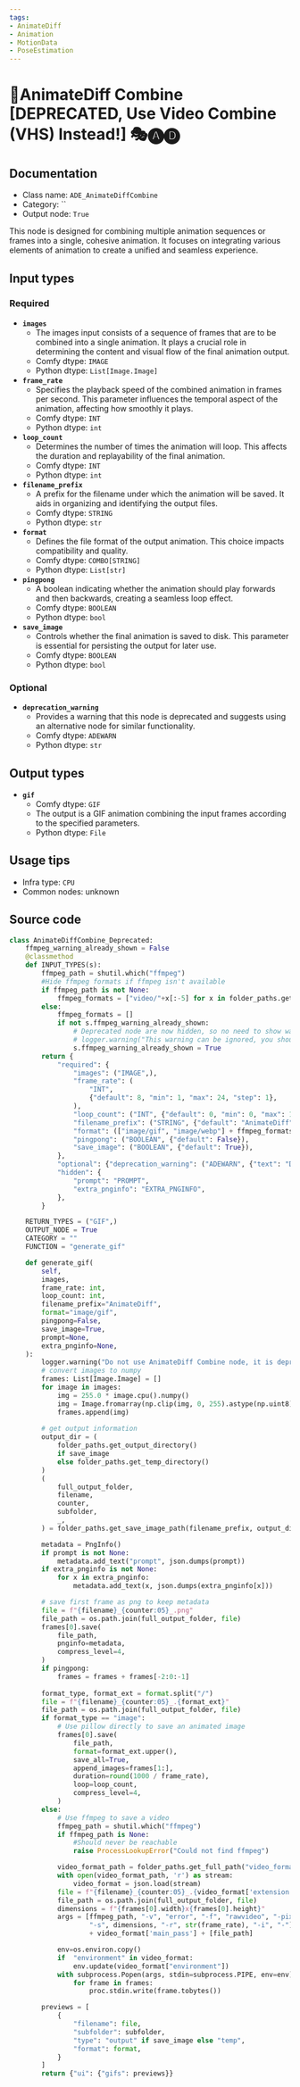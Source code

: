 ```yaml
---
tags:
- AnimateDiff
- Animation
- MotionData
- PoseEstimation
---
```


# 🚫AnimateDiff Combine [DEPRECATED, Use Video Combine (VHS) Instead!] 🎭🅐🅓
## Documentation
- Class name: `ADE_AnimateDiffCombine`
- Category: ``
- Output node: `True`

This node is designed for combining multiple animation sequences or frames into a single, cohesive animation. It focuses on integrating various elements of animation to create a unified and seamless experience.
## Input types
### Required
- **`images`**
    - The images input consists of a sequence of frames that are to be combined into a single animation. It plays a crucial role in determining the content and visual flow of the final animation output.
    - Comfy dtype: `IMAGE`
    - Python dtype: `List[Image.Image]`
- **`frame_rate`**
    - Specifies the playback speed of the combined animation in frames per second. This parameter influences the temporal aspect of the animation, affecting how smoothly it plays.
    - Comfy dtype: `INT`
    - Python dtype: `int`
- **`loop_count`**
    - Determines the number of times the animation will loop. This affects the duration and replayability of the final animation.
    - Comfy dtype: `INT`
    - Python dtype: `int`
- **`filename_prefix`**
    - A prefix for the filename under which the animation will be saved. It aids in organizing and identifying the output files.
    - Comfy dtype: `STRING`
    - Python dtype: `str`
- **`format`**
    - Defines the file format of the output animation. This choice impacts compatibility and quality.
    - Comfy dtype: `COMBO[STRING]`
    - Python dtype: `List[str]`
- **`pingpong`**
    - A boolean indicating whether the animation should play forwards and then backwards, creating a seamless loop effect.
    - Comfy dtype: `BOOLEAN`
    - Python dtype: `bool`
- **`save_image`**
    - Controls whether the final animation is saved to disk. This parameter is essential for persisting the output for later use.
    - Comfy dtype: `BOOLEAN`
    - Python dtype: `bool`
### Optional
- **`deprecation_warning`**
    - Provides a warning that this node is deprecated and suggests using an alternative node for similar functionality.
    - Comfy dtype: `ADEWARN`
    - Python dtype: `str`
## Output types
- **`gif`**
    - Comfy dtype: `GIF`
    - The output is a GIF animation combining the input frames according to the specified parameters.
    - Python dtype: `File`
## Usage tips
- Infra type: `CPU`
- Common nodes: unknown


## Source code
```python
class AnimateDiffCombine_Deprecated:
    ffmpeg_warning_already_shown = False
    @classmethod
    def INPUT_TYPES(s):
        ffmpeg_path = shutil.which("ffmpeg")
        #Hide ffmpeg formats if ffmpeg isn't available
        if ffmpeg_path is not None:
            ffmpeg_formats = ["video/"+x[:-5] for x in folder_paths.get_filename_list(Folders.VIDEO_FORMATS)]
        else:
            ffmpeg_formats = []
            if not s.ffmpeg_warning_already_shown:
                # Deprecated node are now hidden, so no need to show warning unless node is used.
                # logger.warning("This warning can be ignored, you should not be using the deprecated AnimateDiff Combine node anyway. If you are, use Video Combine from ComfyUI-VideoHelperSuite instead. ffmpeg could not be found. Outputs that require it have been disabled")
                s.ffmpeg_warning_already_shown = True
        return {
            "required": {
                "images": ("IMAGE",),
                "frame_rate": (
                    "INT",
                    {"default": 8, "min": 1, "max": 24, "step": 1},
                ),
                "loop_count": ("INT", {"default": 0, "min": 0, "max": 100, "step": 1}),
                "filename_prefix": ("STRING", {"default": "AnimateDiff"}),
                "format": (["image/gif", "image/webp"] + ffmpeg_formats,),
                "pingpong": ("BOOLEAN", {"default": False}),
                "save_image": ("BOOLEAN", {"default": True}),
            },
            "optional": {"deprecation_warning": ("ADEWARN", {"text": "Deprecated. Use VHS Video Combine"})},
            "hidden": {
                "prompt": "PROMPT",
                "extra_pnginfo": "EXTRA_PNGINFO",
            },
        }

    RETURN_TYPES = ("GIF",)
    OUTPUT_NODE = True
    CATEGORY = ""
    FUNCTION = "generate_gif"

    def generate_gif(
        self,
        images,
        frame_rate: int,
        loop_count: int,
        filename_prefix="AnimateDiff",
        format="image/gif",
        pingpong=False,
        save_image=True,
        prompt=None,
        extra_pnginfo=None,
    ):
        logger.warning("Do not use AnimateDiff Combine node, it is deprecated. Use Video Combine node from ComfyUI-VideoHelperSuite instead. Video nodes from VideoHelperSuite are actively maintained, more feature-rich, and also automatically attempts to get ffmpeg.")
        # convert images to numpy
        frames: List[Image.Image] = []
        for image in images:
            img = 255.0 * image.cpu().numpy()
            img = Image.fromarray(np.clip(img, 0, 255).astype(np.uint8))
            frames.append(img)
            
        # get output information
        output_dir = (
            folder_paths.get_output_directory()
            if save_image
            else folder_paths.get_temp_directory()
        )
        (
            full_output_folder,
            filename,
            counter,
            subfolder,
            _,
        ) = folder_paths.get_save_image_path(filename_prefix, output_dir)

        metadata = PngInfo()
        if prompt is not None:
            metadata.add_text("prompt", json.dumps(prompt))
        if extra_pnginfo is not None:
            for x in extra_pnginfo:
                metadata.add_text(x, json.dumps(extra_pnginfo[x]))

        # save first frame as png to keep metadata
        file = f"{filename}_{counter:05}_.png"
        file_path = os.path.join(full_output_folder, file)
        frames[0].save(
            file_path,
            pnginfo=metadata,
            compress_level=4,
        )
        if pingpong:
            frames = frames + frames[-2:0:-1]
        
        format_type, format_ext = format.split("/")
        file = f"{filename}_{counter:05}_.{format_ext}"
        file_path = os.path.join(full_output_folder, file)
        if format_type == "image":
            # Use pillow directly to save an animated image
            frames[0].save(
                file_path,
                format=format_ext.upper(),
                save_all=True,
                append_images=frames[1:],
                duration=round(1000 / frame_rate),
                loop=loop_count,
                compress_level=4,
            )
        else:
            # Use ffmpeg to save a video
            ffmpeg_path = shutil.which("ffmpeg")
            if ffmpeg_path is None:
                #Should never be reachable
                raise ProcessLookupError("Could not find ffmpeg")

            video_format_path = folder_paths.get_full_path("video_formats", format_ext + ".json")
            with open(video_format_path, 'r') as stream:
                video_format = json.load(stream)
            file = f"{filename}_{counter:05}_.{video_format['extension']}"
            file_path = os.path.join(full_output_folder, file)
            dimensions = f"{frames[0].width}x{frames[0].height}"
            args = [ffmpeg_path, "-v", "error", "-f", "rawvideo", "-pix_fmt", "rgb24",
                    "-s", dimensions, "-r", str(frame_rate), "-i", "-"] \
                    + video_format['main_pass'] + [file_path]

            env=os.environ.copy()
            if  "environment" in video_format:
                env.update(video_format["environment"])
            with subprocess.Popen(args, stdin=subprocess.PIPE, env=env) as proc:
                for frame in frames:
                    proc.stdin.write(frame.tobytes())

        previews = [
            {
                "filename": file,
                "subfolder": subfolder,
                "type": "output" if save_image else "temp",
                "format": format,
            }
        ]
        return {"ui": {"gifs": previews}}

```
